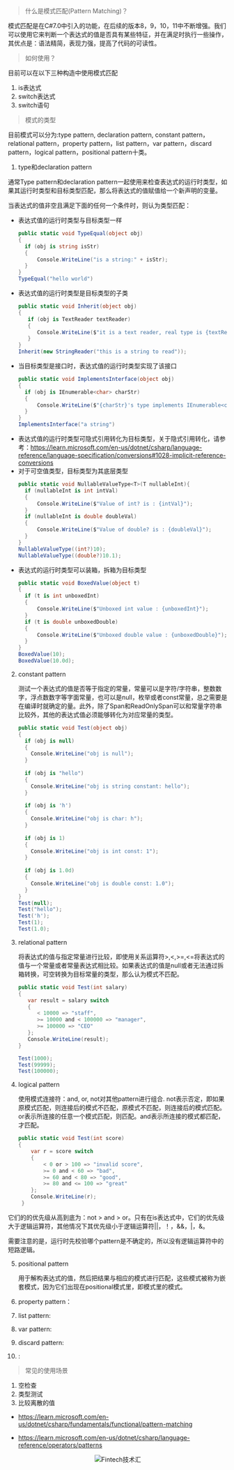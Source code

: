 >什么是模式匹配(Pattern Matching)？

模式匹配是在C#7.0中引入的功能，在后续的版本8，9，10，11中不断增强。我们可以使用它来判断一个表达式的值是否具有某些特征，并在满足时执行一些操作，其优点是：语法精简，表现力强，提高了代码的可读性。

>如何使用？

目前可以在以下三种构造中使用模式匹配
1. is表达式
2. switch表达式
3. switch语句

>模式的类型

目前模式可以分为:type pattern, declaration pattern, constant pattern，relational pattern，property pattern，list pattern，var pattern，discard pattern，logical pattern，positional pattern十类。

1. type和declaration pattern
   

通常Type pattern和declaration pattern一起使用来检查表达式的运行时类型，如果其运行时类型和目标类型匹配，那么将表达式的值赋值给一个新声明的变量。

当表达式的值非空且满足下面的任何一个条件时，则认为类型匹配：
* 表达式值的运行时类型与目标类型一样
  ``` c# 
  public static void TypeEqual(object obj)
  {
    if (obj is string isStr)
    {
        Console.WriteLine("is a string:" + isStr);
    }
  }
  TypeEqual("hello world")

* 表达式值的运行时类型是目标类型的子类
  ```c#
  public static void Inherit(object obj)
  {
     if (obj is TextReader textReader)
     {
        Console.WriteLine($"it is a text reader, real type is {textReader.GetType()}");
     }
  }
  Inherit(new StringReader("this is a string to read"));

* 当目标类型是接口时，表达式值的运行时类型实现了该接口
  ```c#
  public static void ImplementsInterface(object obj)
  {
    if (obj is IEnumerable<char> charStr)
    {
        Console.WriteLine($"{charStr}'s type implements IEnumerable<char> interface");
    }
  }
  ImplementsInterface("a string")

* 表达式值的运行时类型可隐式引用转化为目标类型，关于隐式引用转化，请参考：https://learn.microsoft.com/en-us/dotnet/csharp/language-reference/language-specification/conversions#1028-implicit-reference-conversions
* 对于可空值类型，目标类型为其底层类型
  ```c#
  public static void NullableValueType<T>(T nullableInt){
    if (nullableInt is int intVal)
    {
        Console.WriteLine($"Value of int? is : {intVal}");
    }
    if (nullableInt is double doubleVal)
    {
        Console.WriteLine($"Value of double? is : {doubleVal}");
    }
  }
  NullableValueType((int?)10);
  NullableValueType((double?)10.1);

* 表达式的运行时类型可以装箱，拆箱为目标类型
  ```c#
  public static void BoxedValue(object t)
  {
    if (t is int unboxedInt)
    {
        Console.WriteLine($"Unboxed int value : {unboxedInt}");
    }
    if (t is double unboxedDouble)
    {
        Console.WriteLine($"Unboxed double value : {unboxedDouble}");
    }
  }
  BoxedValue(10);
  BoxedValue(10.0d);
  
2. constant pattern
   
   测试一个表达式的值是否等于指定的常量，常量可以是字符/字符串，整数数字，浮点数数字等字面常量，也可以是null，枚举或者const常量，总之需要是在编译时就确定的量。此外，除了Span<char>和ReadOnlySpan<char>可以和常量字符串比较外，其他的表达式值必须能够转化为对应常量的类型。
   ```c#
   public static void Test(object obj)
   {
     if (obj is null)
     {
       Console.WriteLine("obj is null");
     }
 
     if (obj is "hello")
     {
       Console.WriteLine("obj is string constant: hello");
     }
 
     if (obj is 'h')
     {
       Console.WriteLine("obj is char: h");
     }
 
     if (obj is 1)
     {
       Console.WriteLine("obj is int const: 1");
     }
 
     if (obj is 1.0d)
     {
       Console.WriteLine("obj is double const: 1.0");
     }
   }
   Test(null);
   Test("hello");
   Test('h');
   Test(1);
   Test(1.0);

3. relational pattern
   
   将表达式的值与指定常量进行比较，即使用关系运算符>,<,>=,<=将表达式的值与一个常量或者常量表达式相比较。如果表达式的值是null或者无法通过拆箱转换，可空转换为目标常量的类型，那么认为模式不匹配。
   ```c#
   public static void Test(int salary)
   {
      var result = salary switch
      {
         < 10000 => "staff",
         >= 10000 and < 100000 => "manager",
         >= 100000 => "CEO"
      };
      Console.WriteLine(result);
   }

   Test(1000);
   Test(99999);
   Test(100000);

4. logical pattern
   
   使用模式连接符：and, or, not对其他pattern进行组合. not表示否定，即如果原模式匹配，则连接后的模式不匹配，原模式不匹配，则连接后的模式匹配。or表示所连接的任意一个模式匹配，则匹配。and表示所连接的模式都匹配，才匹配。
   ```c#
   public static void Test(int score)
   {
       var r = score switch
       {
           < 0 or > 100 => "invalid score",
           >= 0 and < 60 => "bad",
           >= 60 and < 80 => "good",
           >= 80 and <= 100 => "great"
       };
       Console.WriteLine(r);
    }
  它们的的优先级从高到底为：not > and > or。只有在is表达式中，它们的优先级大于逻辑运算符，其他情况下其优先级小于逻辑运算符||，！，&&，|，&。
  
  需要注意的是，运行时先校验哪个pattern是不确定的，所以没有逻辑运算符中的短路逻辑。

5. positional pattern
   
   用于解构表达式的值，然后把结果与相应的模式进行匹配，这些模式被称为嵌套模式，因为它们出现在positional模式里，即模式里的模式。

   

6. property pattern：
7. list pattern:
8. var pattern:
9.  discard pattern:
10. :

>常见的使用场景

1. 空检查
2. 类型测试
3. 比较离散的值




* https://learn.microsoft.com/en-us/dotnet/csharp/fundamentals/functional/pattern-matching

* https://learn.microsoft.com/en-us/dotnet/csharp/language-reference/operators/patterns

<center/>

![Fintech技术汇](https://img2020.cnblogs.com/blog/498574/202008/498574-20200801213206265-563825556.jpg)
